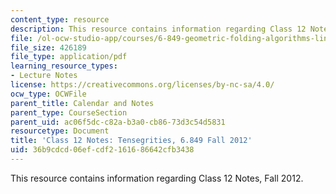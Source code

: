 ```yaml
---
content_type: resource
description: This resource contains information regarding Class 12 Notes, Fall 2012.
file: /ol-ocw-studio-app/courses/6-849-geometric-folding-algorithms-linkages-origami-polyhedra-fall-2012/36b9cdcd06efcdf2161686642cfb3438_MIT6_849F12_C12.pdf
file_size: 426189
file_type: application/pdf
learning_resource_types:
- Lecture Notes
license: https://creativecommons.org/licenses/by-nc-sa/4.0/
ocw_type: OCWFile
parent_title: Calendar and Notes
parent_type: CourseSection
parent_uid: ac06f5dc-c82a-b3a0-cb86-73d3c54d5831
resourcetype: Document
title: 'Class 12 Notes: Tensegrities, 6.849 Fall 2012'
uid: 36b9cdcd-06ef-cdf2-1616-86642cfb3438
---
```

This resource contains information regarding Class 12 Notes, Fall 2012.
